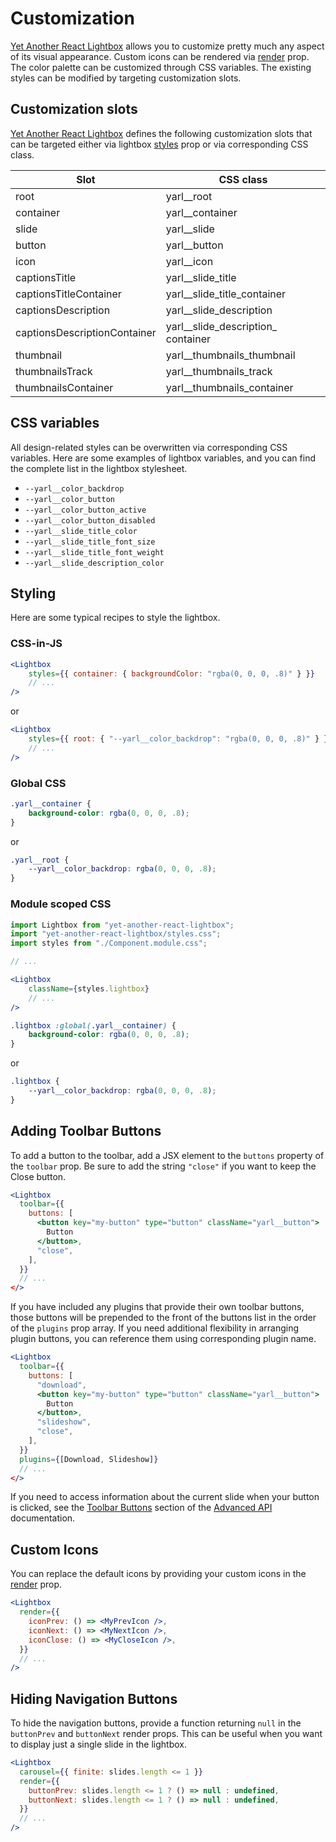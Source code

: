 # Customization

[Yet Another React Lightbox](/) allows you to customize pretty much any aspect of its visual appearance. Custom icons
can be rendered via [render](/documentation#Render) prop. The color palette can be customized through CSS variables.
The existing styles can be modified by targeting customization slots.

## Customization slots

[Yet Another React Lightbox](/) defines the following customization slots that can be targeted either via lightbox
[styles](/documentation#Lightbox) prop or via corresponding CSS class.

<table class="docs">
    <thead>
    <tr>
        <th data-mono="true">Slot</th>
        <th data-mono="true">CSS class</th>
    </tr>
    </thead>
    <tbody>
    <tr>
        <td>root</td>
        <td>yarl__root</td>
    </tr>
    <tr>
        <td>container</td>
        <td>yarl__container</td>
    </tr>
    <tr>
        <td>slide</td>
        <td>yarl__slide</td>
    </tr>
    <tr>
        <td>button</td>
        <td>yarl__button</td>
    </tr>
    <tr>
        <td>icon</td>
        <td>yarl__icon</td>
    </tr>
    <tr>
        <td>captionsTitle</td>
        <td>yarl__slide_title</td>
    </tr>
    <tr>
        <td>captionsTitleContainer</td>
        <td>yarl__slide_title_container</td>
    </tr>
    <tr>
        <td>captionsDescription</td>
        <td>yarl__slide_description</td>
    </tr>
    <tr>
        <td>captionsDescriptionContainer</td>
        <td>yarl__slide_description_&#8203;container</td>
    </tr>
    <tr>
        <td>thumbnail</td>
        <td>yarl__thumbnails_thumbnail</td>
    </tr>
    <tr>
        <td>thumbnailsTrack</td>
        <td>yarl__thumbnails_track</td>
    </tr>
    <tr>
        <td>thumbnailsContainer</td>
        <td>yarl__thumbnails_container</td>
    </tr>
    </tbody>
</table>

## CSS variables

All design-related styles can be overwritten via corresponding CSS variables. Here are some examples of lightbox
variables, and you can find the complete list in the lightbox stylesheet.

- `--yarl__color_backdrop`
- `--yarl__color_button`
- `--yarl__color_button_active`
- `--yarl__color_button_disabled`
- `--yarl__slide_title_color`
- `--yarl__slide_title_font_size`
- `--yarl__slide_title_font_weight`
- `--yarl__slide_description_color`

## Styling

Here are some typical recipes to style the lightbox.

### CSS-in-JS

```jsx
<Lightbox
    styles={{ container: { backgroundColor: "rgba(0, 0, 0, .8)" } }}
    // ...
/>
```

or

```jsx
<Lightbox
    styles={{ root: { "--yarl__color_backdrop": "rgba(0, 0, 0, .8)" } }}
    // ...
/>
```

### Global CSS

```css
.yarl__container {
    background-color: rgba(0, 0, 0, .8);
}
```

or

```css
.yarl__root {
    --yarl__color_backdrop: rgba(0, 0, 0, .8);
}
```

### Module scoped CSS

```jsx
import Lightbox from "yet-another-react-lightbox";
import "yet-another-react-lightbox/styles.css";
import styles from "./Component.module.css";

// ...

<Lightbox
    className={styles.lightbox}
    // ...
/>
```

```css
.lightbox :global(.yarl__container) {
    background-color: rgba(0, 0, 0, .8);
}
```

or

```css
.lightbox {
    --yarl__color_backdrop: rgba(0, 0, 0, .8);
}
```


## Adding Toolbar Buttons

To add a button to the toolbar, add a JSX element to the `buttons` property of the `toolbar` prop. Be sure to add the
string `"close"` if you want to keep the Close button.

```jsx
<Lightbox
  toolbar={{
    buttons: [
      <button key="my-button" type="button" className="yarl__button">
        Button
      </button>,
      "close",
    ],
  }}
  // ...
</>
```

If you have included any plugins that provide their own toolbar buttons, those buttons will be prepended to the front
of the buttons list in the order of the `plugins` prop array. If you need additional flexibility in arranging plugin buttons,
you can reference them using corresponding plugin name.

```jsx
<Lightbox
  toolbar={{
    buttons: [
      "download",
      <button key="my-button" type="button" className="yarl__button">
        Button
      </button>,
      "slideshow",
      "close",
    ],
  }}
  plugins={[Download, Slideshow]}
  // ...
</>
```

If you need to access information about the current slide when your button is clicked, see the [Toolbar Buttons](/advanced#ToolbarButtons)
section of the [Advanced API](/advanced) documentation.


## Custom Icons

You can replace the default icons by providing your custom icons in the [render](/documentation#Render) prop.

```jsx
<Lightbox
  render={{
    iconPrev: () => <MyPrevIcon />,
    iconNext: () => <MyNextIcon />,
    iconClose: () => <MyCloseIcon />,
  }}
  // ...
/>
```

## Hiding Navigation Buttons

To hide the navigation buttons, provide a function returning `null` in the `buttonPrev` and `buttonNext` render props.
This can be useful when you want to display just a single slide in the lightbox.

```jsx
<Lightbox
  carousel={{ finite: slides.length <= 1 }}
  render={{
    buttonPrev: slides.length <= 1 ? () => null : undefined,
    buttonNext: slides.length <= 1 ? () => null : undefined,
  }}
  // ...
/>
```
